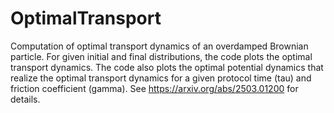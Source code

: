 # OptimalTransport
Computation of optimal transport dynamics of an overdamped Brownian particle.
For given initial and final distributions, the code plots the optimal transport dynamics.
The code also plots the optimal potential dynamics that realize the optimal transport dynamics for a given protocol time (tau) and friction coefficient (gamma).
See https://arxiv.org/abs/2503.01200 for details.
